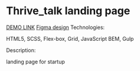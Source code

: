 # Thrive_talk landing page
[DEMO LINK](https://nazar-kudatsky.github.io/Thrive_talk/)
[Figma design](https://www.figma.com/file/aHd2rHMrnzDXhowLuIQjIyVQ/ThriveTalk-Landing-Page?node-id=0%3A1)
Technologies:

HTML5, SCSS, Flex-box, Grid, JavaScript BEM, Gulp

Description:

landing page for startup

